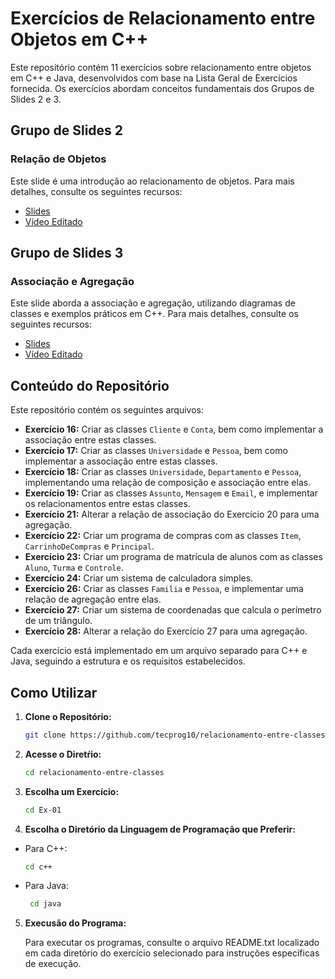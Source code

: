 # Exercícios de Relacionamento entre Objetos em C++

Este repositório contém 11 exercícios sobre relacionamento entre objetos em C++ e Java, desenvolvidos com base na Lista Geral de Exercícios fornecida. Os exercícios abordam conceitos fundamentais dos Grupos de Slides 2 e 3.

## Grupo de Slides 2

### Relação de Objetos

Este slide é uma introdução ao relacionamento de objetos. Para mais detalhes, consulte os seguintes recursos:

- [Slides](https://pessoal.dainf.ct.utfpr.edu.br/jeansimao/Fundamentos2/LinguagemC++/Fundamentos1-2-SlidesC++1-C-2018-09-04.pdf)
- [Vídeo Editado](https://pessoal.dainf.ct.utfpr.edu.br/jeansimao/Fundamentos2/LinguagemC++/Fundamentos1-2-SlidesC++2.htm)

## Grupo de Slides 3

### Associação e Agregação

Este slide aborda a associação e agregação, utilizando diagramas de classes e exemplos práticos em C++. Para mais detalhes, consulte os seguintes recursos:

- [Slides](http://pessoal.dainf.ct.utfpr.edu.br/jeansimao/Fundamentos2/LinguagemC++/Fundamentos1-2-SlidesC++3-A-2018-08-01.pdf)
- [Vídeo Editado](https://pessoal.dainf.ct.utfpr.edu.br/jeansimao/Fundamentos2/LinguagemC++/Fundamentos1-2-SlidesC++3A.htm)

## Conteúdo do Repositório

Este repositório contém os seguintes arquivos:

- **Exercício 16:** Criar as classes `Cliente` e `Conta`, bem como implementar a associação entre estas classes.
- **Exercício 17:** Criar as classes `Universidade` e `Pessoa`, bem como implementar a associação entre estas classes.
- **Exercício 18:** Criar as classes `Universidade`, `Departamento` e `Pessoa`, implementando uma relação de composição e associação entre elas.
- **Exercício 19:** Criar as classes `Assunto`, `Mensagem` e `Email`, e implementar os relacionamentos entre estas classes.
- **Exercício 21:** Alterar a relação de associação do Exercício 20 para uma agregação.
- **Exercício 22:** Criar um programa de compras com as classes `Item`, `CarrinhoDeCompras` e `Principal`.
- **Exercício 23:** Criar um programa de matrícula de alunos com as classes `Aluno`, `Turma` e `Controle`.
- **Exercício 24:** Criar um sistema de calculadora simples.
- **Exercício 26:** Criar as classes `Familia` e `Pessoa`, e implementar uma relação de agregação entre elas.
- **Exercício 27:** Criar um sistema de coordenadas que calcula o perímetro de um triângulo.
- **Exercício 28:** Alterar a relação do Exercício 27 para uma agregação.

Cada exercício está implementado em um arquivo separado para C++ e Java, seguindo a estrutura e os requisitos estabelecidos.

## Como Utilizar

1. **Clone o Repositório:**

   ```bash
   git clone https://github.com/tecprog10/relacionamento-entre-classes.git

2. **Acesse o Diretŕio:**

   ```bash
   cd relacionamento-entre-classes

3. **Escolha um Exercício:**

   ```bash
   cd Ex-01

4. **Escolha o Diretório da Linguagem de Programação que Preferir:**

- Para C++:

   ```bash
   cd c++

- Para Java:

  ```bash
   cd java

5. **Execusão do Programa:**

   Para executar os programas, consulte o arquivo README.txt localizado em cada diretório do exercício selecionado para instruções específicas de execução.
